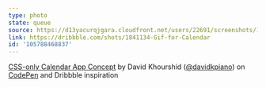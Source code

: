 ```yaml
---
type: photo
state: queue
source: https://d13yacurqjgara.cloudfront.net/users/22691/screenshots/1841134/gif_calendar_800x600.gif
link: https://dribbble.com/shots/1841134-Gif-for-Calendar
id: '105788468837'
---
```

<p data-height="332" data-theme-id="6516" data-slug-hash="wBGjMr" data-default-tab="result" data-user="davidkpiano" class='codepen'><a href='http://codepen.io/davidkpiano/pen/wBGjMr/'>CSS-only Calendar App Concept</a> by David Khourshid (<a href='http://codepen.io/davidkpiano'>@davidkpiano</a>) on <a href='http://codepen.io'>CodePen</a> and Dribbble inspiration</p>
